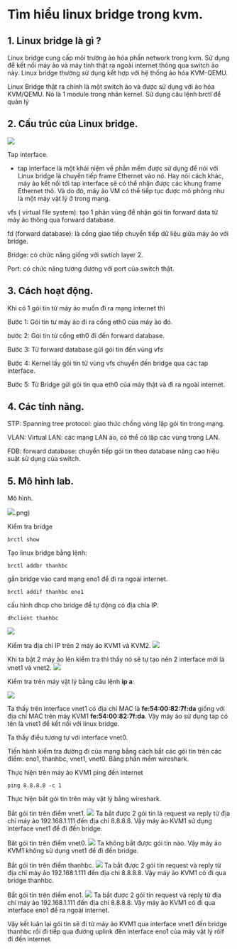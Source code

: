 # Tìm hiểu linux bridge trong kvm.

## 1. Linux bridge là gì ?

Linux bridge cung cấp môi trường ảo hóa phần network trong kvm. Sử dụng để kết nối máy ảo và máy tính thật ra ngoài internet thông qua switch ảo này. Linux bridge thường sử dụng kết hợp với hệ thống ảo hóa KVM-QEMU.


Linux Bridge thật ra chính là một switch ảo và được sử dụng với ảo hóa KVM/QEMU. Nó là 1 module trong nhân kernel. Sử dụng câu lệnh brctl để quản lý

## 2. Cấu trúc của Linux bridge.

![](anhkvm/anh4.png)

Tap interface.
- tap interface là một khái niệm về phần mềm được sử dụng để nói với Linux bridge là chuyến tiếp frame Ethernet vào nó. Hay nói cách khác, máy ảo kết nối tới tap interface sẽ có thể nhận được các khung frame Ethernet thô. Và do đó, máy ảo VM có thể tiếp tục được mô phỏng như là một máy vật lý ở trong mạng.

vfs ( virtual file system): tạo 1 phân vùng để nhận gói tin forward data từ máy ảo  thông qua forward database.

fd (forward database): là cổng giao tiếp chuyển tiếp dữ liệu giữa máy ảo với bridge. 

Bridge: có chức năng giống với swtich layer 2.

Port: có chức năng tương đương với port của switch thật.

## 3. Cách hoạt động.


Khi có 1 gói tin từ máy ảo muốn đi ra mạng internet thì

Bước 1: Gói tin tư máy ảo đi ra cổng eth0 của máy ảo đó.

bước 2: Gói tin từ cổng eth0 đi đến forward database.

Bước 3: Từ forward database gửi gói tin đến vùng vfs

Bước 4: Kernel lấy gói tin từ vùng vfs chuyển đến bridge qua các tap interface.

Bước 5: Từ Bridge gửi gói tin qua eth0 của máy thật và đi ra ngoài internet.

## 4. Các tính năng.
STP: Spanning tree protocol: giao thức chống vòng lặp gói tin trong mạng.

VLAN: Virtual LAN: các mạng LAN ảo, có thể cô lập các vùng trong LAN.

FDB: forward database: chuyển tiếp gói tin theo database nâng cao hiệu suật sử dụng của switch.

## 5. Mô hình lab.

Mô hình.

![](anhkvm/anh12.png).png)

Kiểm tra bridge 
```
brctl show
```

Tạo linux bridge bằng lệnh:
```
brctl addbr thanhbc
```
gắn bridge vào card mạng eno1 để đi ra ngoài internet.

```
brctl addif thanhbc eno1
```

cấu hình dhcp cho bridge để tự động có địa chỉa IP.
```
dhclient thanhbc
```
![](bridge/anh3.png)




Kiểm tra địa chỉ IP trên 2 máy áo KVM1 và KVM2.
![](anhkvm/anh7.png)


Khi ta bật 2 máy ảo lên kiểm tra thì thấy nó sẽ tự tạo nên 2 interface mới là vnet1 và vnet2.
![](bridge/anh6.png)

Kiểm tra  trên máy vật lý bằng câu lệnh **ip a**:

![](bridge/anh5.png)

Ta thấy trên interface vnet1 có địa chỉ MAC là **fe:54:00:82:7f:da**
giống với địa chỉ MAC trên máy KVM1 **fe:54:00:82:7f:da**. Vậy máy ảo sử dụng tap có tên là vnet1 để kết nối với linux bridge.

Ta thầy điều tương tự với interface vnet0.

Tiến hành kiểm tra đường đi của mạng bằng cách bắt các gói tin trên các điểm: eno1, thanhbc, vnet1, vnet0. Bằng phần mềm wireshark.

Thực hiện trên máy ảo KVM1 ping đến internet
```
ping 8.8.8.8 -c 1
```
Thực hiện bắt gói tin trên máy vật lý bằng wireshark.

Bắt gói tin trên điểm vnet1.
![](anhkvm/anh21.png)
Ta bắt được 2 gói tin là request va reply từ địa chỉ máy ảo 192.168.1.111 đến địa chỉ 8.8.8.8. Vậy máy ảo KVM1 sử dụng interface vnet1 để đi đến bridge.

Băt gói tin trên điểm vnet0.
![](anhkvm/anh19.png)
Ta không bắt được gói tin nào. Vậy máy ảo KVM1 không sử dụng vnet1 để đi đến bridge.

Bắt gói tin trên điểm thanhbc.
![](anhkvm/anh20.png)
Ta bắt được 2 gói tin request và reply từ địa chỉ máy ảo 192.168.1.111 đến địa chỉ 8.8.8.8. Vậy máy ảo KVM1 có đi qua bridge thanhbc.

Bắt gói tin trên điểm eno1.
![](anhkvm/anh22.png)
Ta bắt được 2 gói tin request và reply từ địa chỉ máy ảo 192.168.1.111 đến địa chỉ 8.8.8.8. Vậy máy ảo KVM1 có đi qua interface eno1 để ra ngoài internet.

Vậy kết luân lại gói tin sẽ đi từ máy ảo KVM1 qua interface vnet1 đến bridge thanhbc  rồi đi tiếp qua đường uplink đên interface eno1 của máy vật lý rôif đi đến internet.
